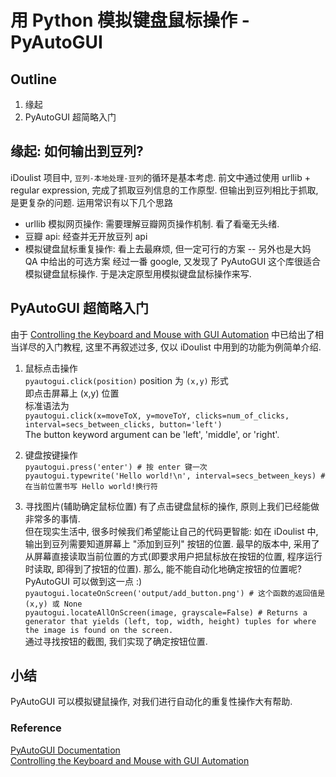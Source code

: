 # 用 Python 模拟键盘鼠标操作 - PyAutoGUI
## Outline
1. 缘起
2. PyAutoGUI 超简略入门

## 缘起: 如何输出到豆列?
iDoulist 项目中, `豆列-本地处理-豆列`的循环是基本考虑. 前文中通过使用 urllib + regular expression, 完成了抓取豆列信息的工作原型. 
但输出到豆列相比于抓取, 是更复杂的问题. 运用常识有以下几个思路
- urllib 模拟网页操作: 需要理解豆瓣网页操作机制. 看了看毫无头绪.
- 豆瓣 api: 经查并无开放豆列 api
- 模拟键盘鼠标重复操作: 看上去最麻烦, 但一定可行的方案 -- 另外也是大妈 QA 中给出的可选方案
经过一番 google, 又发现了 PyAutoGUI 这个库很适合模拟键盘鼠标操作. 于是决定原型用模拟键盘鼠标操作来写.

## PyAutoGUI 超简略入门
由于 [Controlling the Keyboard and Mouse with GUI Automation](https://automatetheboringstuff.com/chapter18/) 中已给出了相当详尽的入门教程, 这里不再叙述过多, 仅以 iDoulist 中用到的功能为例简单介绍.  

1. 鼠标点击操作  
`pyautogui.click(position)` position 为 `(x,y)` 形式  
即点击屏幕上 (x,y) 位置   
标准语法为   
`pyautogui.click(x=moveToX, y=moveToY, clicks=num_of_clicks, interval=secs_between_clicks, button='left')`   
The button keyword argument can be 'left', 'middle', or 'right'.    

2. 键盘按键操作   
`pyautogui.press('enter') # 按 enter 键一次`    
`pyautogui.typewrite('Hello world!\n', interval=secs_between_keys) # 在当前位置书写 Hello world!换行符`   

3. 寻找图片(辅助确定鼠标位置)
有了点击键盘鼠标的操作, 原则上我们已经能做非常多的事情.   
但在现实生活中, 很多时候我们希望能让自己的代码更智能: 如在 iDoulist 中, 输出到豆列需要知道屏幕上 "添加到豆列" 按钮的位置. 最早的版本中, 采用了从屏幕直接读取当前位置的方式(即要求用户把鼠标放在按钮的位置, 程序运行时读取, 即得到了按钮的位置). 那么, 能不能自动化地确定按钮的位置呢?   
PyAutoGUI 可以做到这一点 :)   
`pyautogui.locateOnScreen('output/add_button.png') # 这个函数的返回值是(x,y) 或 None`   
`pyautogui.locateAllOnScreen(image, grayscale=False) # Returns a generator that yields (left, top, width, height) tuples for where the image is found on the screen.`   
通过寻找按钮的截图, 我们实现了确定按钮位置.

## 小结
PyAutoGUI 可以模拟键鼠操作, 对我们进行自动化的重复性操作大有帮助.

### Reference
[PyAutoGUI Documentation](http://pyautogui.readthedocs.org/en/latest/)   
[Controlling the Keyboard and Mouse with GUI Automation](https://automatetheboringstuff.com/chapter18/)
